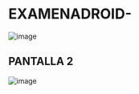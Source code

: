 # EXAMENADROID-

![image](https://github.com/user-attachments/assets/38d53412-616c-4e7f-8fcf-a8235f32c98a)
## PANTALLA 2 
![image](https://github.com/user-attachments/assets/aa07d3b9-6921-4cca-98c3-495512776b43)


